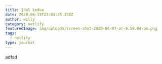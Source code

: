 ```yaml
---
title: jdul kedua
date: 2020-06-15T23:04:45.238Z
author: willy
category: netlify
featuredImage: img/uploads/screen-shot-2020-06-07-at-9.59.04-pm.png
tags:
  - netlify
type: journal
---
```

adfsd
